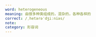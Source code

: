 ```yaml
---
word: heterogeneous
meaning: 由很多种类组成的，混杂的，各种各样的
correct: /ˌhetərəˈdʒiːniəs/
note:
category: 形容词
---
```

